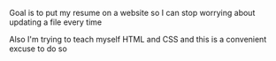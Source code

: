 Goal is to put my resume on a website so I can stop worrying about updating a file every time

Also I'm trying to teach myself HTML and CSS and this is a convenient excuse to do so
